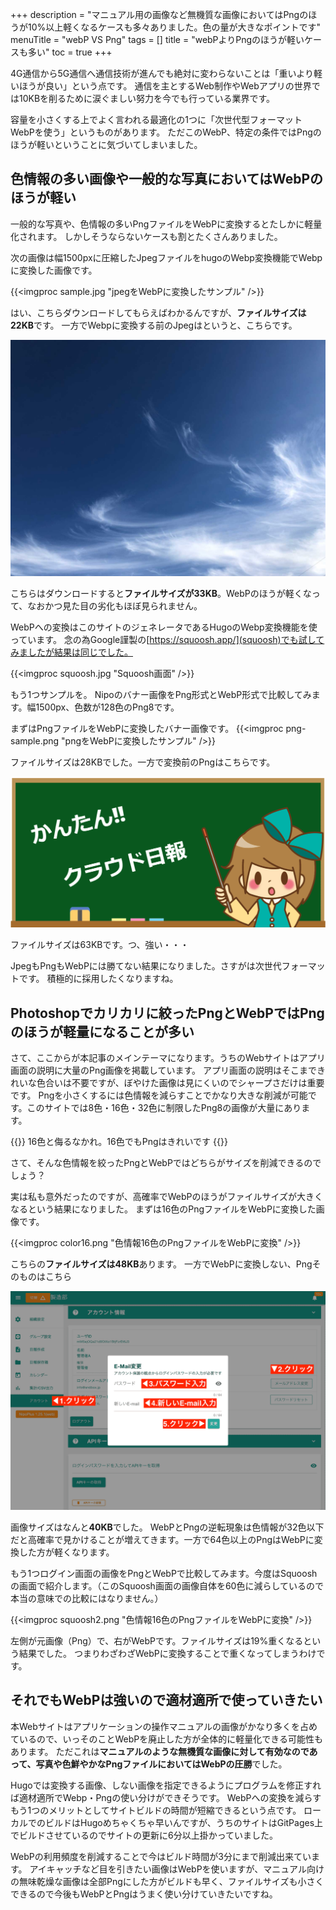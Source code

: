 +++
description = "マニュアル用の画像など無機質な画像においてはPngのほうが10%以上軽くなるケースも多々ありました。色の量が大きなポイントです"
menuTitle = "webP VS Png"
tags = []
title = "webPよりPngのほうが軽いケースも多い"
toc = true
+++

4G通信から5G通信へ通信技術が進んでも絶対に変わらないことは「重いより軽いほうが良い」という点です。
通信を主とするWeb制作やWebアプリの世界では10KBを削るために涙ぐましい努力を今でも行っている業界です。

容量を小さくする上でよく言われる最適化の1つに「次世代型フォーマットWebPを使う」というものがあります。
ただこのWebP、特定の条件ではPngのほうが軽いということに気づいてしまいました。

## 色情報の多い画像や一般的な写真においてはWebPのほうが軽い

一般的な写真や、色情報の多いPngファイルをWebPに変換するとたしかに軽量化されます。
しかしそうならないケースも割とたくさんありました。

次の画像は幅1500pxに圧縮したJpegファイルをhugoのWebp変換機能でWebpに変換した画像です。

{{<imgproc sample.jpg "jpegをWebPに変換したサンプル" />}}

はい、こちらダウンロードしてもらえばわかるんですが、**ファイルサイズは22KB**です。
一方でWebpに変換する前のJpegはというと、こちらです。

![jpegの画像](sample.jpg)

こちらはダウンロードすると**ファイルサイズが33KB**。WebPのほうが軽くなって、なおかつ見た目の劣化もほぼ見られません。

WebPへの変換はこのサイトのジェネレータであるHugoのWebp変換機能を使っています。
念の為Google謹製の[https://squoosh.app/](squoosh)でも試してみましたが結果は同じでした。

{{<imgproc squoosh.jpg "Squoosh画面" />}}

もう1つサンプルを。
Nipoのバナー画像をPng形式とWebP形式で比較してみます。幅1500px、色数が128色のPng8です。

まずはPngファイルをWebPに変換したバナー画像です。
{{<imgproc png-sample.png "pngをWebPに変換したサンプル" />}}


ファイルサイズは28KBでした。一方で変換前のPngはこちらです。

![pngの画像](png-sample.png)

ファイルサイズは63KBです。つ、強い・・・

JpegもPngもWebPには勝てない結果になりました。さすがは次世代フォーマットです。
積極的に採用したくなりますね。

## Photoshopでカリカリに絞ったPngとWebPではPngのほうが軽量になることが多い

さて、ここからが本記事のメインテーマになります。うちのWebサイトはアプリ画面の説明に大量のPng画像を掲載しています。
アプリ画面の説明はそこまできれいな色合いは不要ですが、ぼやけた画像は見にくいのでシャープさだけは重要です。
Pngを小さくするには色情報を減らすことでかなり大きな削減が可能です。このサイトでは8色・16色・32色に制限したPng8の画像が大量にあります。

{{<alice pos="right" icon="here">}}
16色と侮るなかれ。16色でもPngはきれいです
{{</alice>}}

さて、そんな色情報を絞ったPngとWebPではどちらがサイズを削減できるのでしょう？

実は私も意外だったのですが、高確率でWebPのほうがファイルサイズが大きくなるという結果になりました。
まずは16色のPngファイルをWebPに変換した画像です。

{{<imgproc color16.png "色情報16色のPngファイルをWebPに変換" />}}

こちらの**ファイルサイズは48KB**あります。
一方でWebPに変換しない、Pngそのものはこちら

![pngの画像](color16.png)

画像サイズはなんと**40KB**でした。
WebPとPngの逆転現象は色情報が32色以下だと高確率で見かけることが増えてきます。一方で64色以上のPngはWebPに変換した方が軽くなります。

もう1つログイン画面の画像をPngとWebPで比較してみます。今度はSquooshの画面で紹介します。（このSquoosh画面の画像自体を60色に減らしているので本当の意味での比較にはなりません。）

{{<imgproc squoosh2.png "色情報16色のPngファイルをWebPに変換" />}}

左側が元画像（Png）で、右がWebPです。ファイルサイズは19%重くなるという結果でした。
つまりわざわざWebPに変換することで重くなってしまうわけです。

## それでもWebPは強いので適材適所で使っていきたい

本Webサイトはアプリケーションの操作マニュアルの画像がかなり多くを占めているので、いっそのことWebPを廃止した方が全体的に軽量化できる可能性もあります。
ただこれは**マニュアルのような無機質な画像に対して有効なのであって、写真や色鮮やかなPngファイルにおいてはWebPの圧勝**でした。

Hugoでは変換する画像、しない画像を指定できるようにプログラムを修正すれば適材適所でWebp・Pngの使い分けができそうです。
WebPへの変換を減らすもう1つのメリットとしてサイトビルドの時間が短縮できるという点です。
ローカルでのビルドはHugoめちゃくちゃ早いんですが、うちのサイトはGitPages上でビルドさせているのでサイトの更新に6分以上掛かっていました。

WebPの利用頻度を削減することで今はビルド時間が3分にまで削減出来ています。
アイキャッチなど目を引きたい画像はWebPを使いますが、マニュアル向けの無味乾燥な画像は全部Pngにした方がビルドも早く、ファイルサイズも小さくできるので今後もWebPとPngはうまく使い分けていきたいですね。